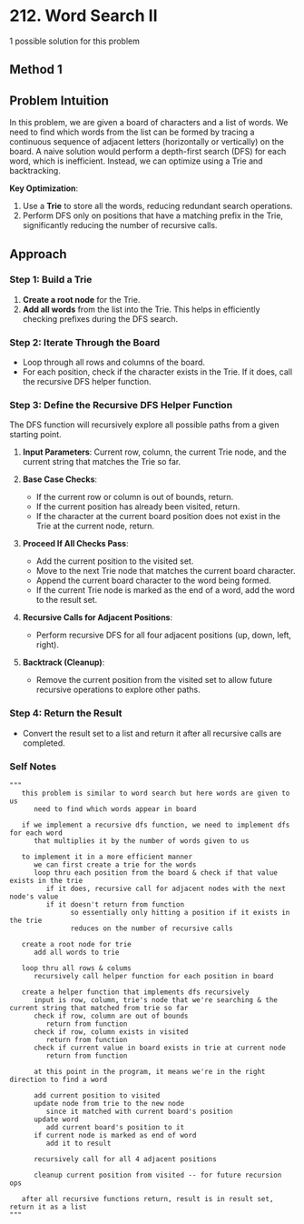 # 212. Word Search II

1 possible solution for this problem  

## Method 1

## Problem Intuition
In this problem, we are given a board of characters and a list of words. We need to find which words from the list can be formed by tracing a continuous sequence of adjacent letters (horizontally or vertically) on the board. A naive solution would perform a depth-first search (DFS) for each word, which is inefficient. Instead, we can optimize using a Trie and backtracking.

**Key Optimization**:
1. Use a **Trie** to store all the words, reducing redundant search operations.
2. Perform DFS only on positions that have a matching prefix in the Trie, significantly reducing the number of recursive calls.

## Approach

### Step 1: Build a Trie
1. **Create a root node** for the Trie.
2. **Add all words** from the list into the Trie. This helps in efficiently checking prefixes during the DFS search.

### Step 2: Iterate Through the Board
- Loop through all rows and columns of the board.
- For each position, check if the character exists in the Trie. If it does, call the recursive DFS helper function.

### Step 3: Define the Recursive DFS Helper Function
The DFS function will recursively explore all possible paths from a given starting point.

1. **Input Parameters**: Current row, column, the current Trie node, and the current string that matches the Trie so far.
2. **Base Case Checks**:
   - If the current row or column is out of bounds, return.
   - If the current position has already been visited, return.
   - If the character at the current board position does not exist in the Trie at the current node, return.

3. **Proceed If All Checks Pass**:
   - Add the current position to the visited set.
   - Move to the next Trie node that matches the current board character.
   - Append the current board character to the word being formed.
   - If the current Trie node is marked as the end of a word, add the word to the result set.

4. **Recursive Calls for Adjacent Positions**:
   - Perform recursive DFS for all four adjacent positions (up, down, left, right).

5. **Backtrack (Cleanup)**:
   - Remove the current position from the visited set to allow future recursive operations to explore other paths.

### Step 4: Return the Result
- Convert the result set to a list and return it after all recursive calls are completed.

### Self Notes

```
"""
   this problem is similar to word search but here words are given to us
      need to find which words appear in board
   
   if we implement a recursive dfs function, we need to implement dfs for each word
      that multiplies it by the number of words given to us
   
   to implement it in a more efficient manner
      we can first create a trie for the words
      loop thru each position from the board & check if that value exists in the trie
         if it does, recursive call for adjacent nodes with the next node's value
         if it doesn't return from function 
               so essentially only hitting a position if it exists in the trie
               reduces on the number of recursive calls
   
   create a root node for trie
      add all words to trie

   loop thru all rows & colums
      recursively call helper function for each position in board

   create a helper function that implements dfs recursively
      input is row, column, trie's node that we're searching & the current string that matched from trie so far
      check if row, column are out of bounds
         return from function
      check if row, column exists in visited
         return from function
      check if current value in board exists in trie at current node
         return from function
      
      at this point in the program, it means we're in the right direction to find a word

      add current position to visited
      update node from trie to the new node
         since it matched with current board's position
      update word
         add current board's position to it
      if current node is marked as end of word
         add it to result
      
      recursively call for all 4 adjacent positions
      
      cleanup current position from visited -- for future recursion ops

   after all recursive functions return, result is in result set, return it as a list
"""
```
